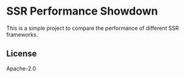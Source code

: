 # SSR Performance Showdown

This is a simple project to compare the performance of different SSR frameworks.

## License

Apache-2.0
